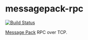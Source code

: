 # messagepack-rpc

[![Build Status](https://travis-ci.org/rodrigosetti/messagepack-rpc.svg?branch=master)](https://travis-ci.org/rodrigosetti/messagepack-rpc)

[Message Pack](http://msgpack.org) RPC over TCP.

